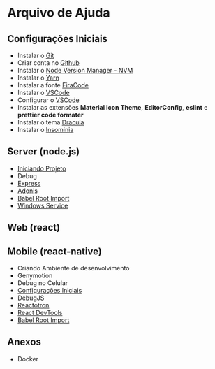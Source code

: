 # Arquivo de Ajuda

## Configurações Iniciais

- Instalar o [Git](https://git-scm.com/)
- Criar conta no [Github](https://github.com)
- Instalar o [Node Version Manager - NVM](/src/nvm.md)
- Instalar o [Yarn](https://yarnpkg.com/en/)
- Instalar a fonte [FiraCode](https://github.com/lucaslimas/resources/tree/master/FiraCode)
- Instalar o [VSCode](https://code.visualstudio.com/)
- Configurar o [VSCode](/src/vscode.md)
- Instalar as extensões **Material Icon Theme**, **EditorConfig**, **eslint** e **prettier code formater**
- Instalar o tema [Dracula](/src/dracula.md)
- Instalar o [Insominia](https://insomnia.rest/)

## Server (node.js)

- [Iniciando Projeto](/src/node_startup.md)
- Debug
- [Express](/src/node_express.md)
- [Adonis](/src/node_adonis.md)
- [Babel Root Import](/src/mobile/babelrootimport.md)
- [Windows Service](/src/windows_service.md)

## Web (react)

## Mobile (react-native)

- Criando Ambiente de desenvolvimento
- Genymotion
- Debug no Celular
- [Configurações Iniciais](/src/mobile/initial.md)
- [DebugJS](/src/mobile/debugjs.md)
- [Reactotron](/src/mobile/reactotron.md)
- [React DevTools](/src/mobile/devtools.md)
- [Babel Root Import](/src/mobile/babelrootimport.md)

## Anexos

- Docker
